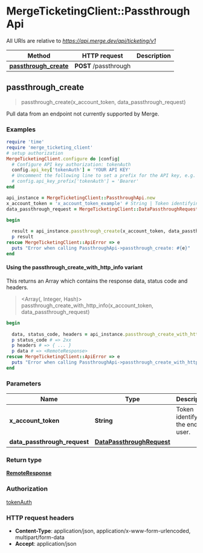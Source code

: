 # MergeTicketingClient::PassthroughApi

All URIs are relative to *https://api.merge.dev/api/ticketing/v1*

| Method | HTTP request | Description |
| ------ | ------------ | ----------- |
| [**passthrough_create**](PassthroughApi.md#passthrough_create) | **POST** /passthrough |  |


## passthrough_create

> <RemoteResponse> passthrough_create(x_account_token, data_passthrough_request)



Pull data from an endpoint not currently supported by Merge.

### Examples

```ruby
require 'time'
require 'merge_ticketing_client'
# setup authorization
MergeTicketingClient.configure do |config|
  # Configure API key authorization: tokenAuth
  config.api_key['tokenAuth'] = 'YOUR API KEY'
  # Uncomment the following line to set a prefix for the API key, e.g. 'Bearer' (defaults to nil)
  # config.api_key_prefix['tokenAuth'] = 'Bearer'
end

api_instance = MergeTicketingClient::PassthroughApi.new
x_account_token = 'x_account_token_example' # String | Token identifying the end user.
data_passthrough_request = MergeTicketingClient::DataPassthroughRequest.new({method: MergeTicketingClient::MethodEnum::GET, path: '/scooters'}) # DataPassthroughRequest | 

begin
  
  result = api_instance.passthrough_create(x_account_token, data_passthrough_request)
  p result
rescue MergeTicketingClient::ApiError => e
  puts "Error when calling PassthroughApi->passthrough_create: #{e}"
end
```

#### Using the passthrough_create_with_http_info variant

This returns an Array which contains the response data, status code and headers.

> <Array(<RemoteResponse>, Integer, Hash)> passthrough_create_with_http_info(x_account_token, data_passthrough_request)

```ruby
begin
  
  data, status_code, headers = api_instance.passthrough_create_with_http_info(x_account_token, data_passthrough_request)
  p status_code # => 2xx
  p headers # => { ... }
  p data # => <RemoteResponse>
rescue MergeTicketingClient::ApiError => e
  puts "Error when calling PassthroughApi->passthrough_create_with_http_info: #{e}"
end
```

### Parameters

| Name | Type | Description | Notes |
| ---- | ---- | ----------- | ----- |
| **x_account_token** | **String** | Token identifying the end user. |  |
| **data_passthrough_request** | [**DataPassthroughRequest**](DataPassthroughRequest.md) |  |  |

### Return type

[**RemoteResponse**](RemoteResponse.md)

### Authorization

[tokenAuth](../README.md#tokenAuth)

### HTTP request headers

- **Content-Type**: application/json, application/x-www-form-urlencoded, multipart/form-data
- **Accept**: application/json


